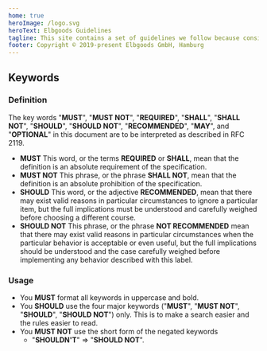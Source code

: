 ```yaml
---
home: true
heroImage: /logo.svg
heroText: Elbgoods Guidelines
tagline: This site contains a set of guidelines we follow because consistency is one of the most valuable traits of maintainable software.
footer: Copyright © 2019-present Elbgoods GmbH, Hamburg
---
```


## Keywords
 
### Definition

The key words "**MUST**", "**MUST NOT**", "**REQUIRED**", "**SHALL**", "**SHALL NOT**", "**SHOULD**", "**SHOULD NOT**", "**RECOMMENDED**", "**MAY**", and "**OPTIONAL**" in this document are to be interpreted as described in RFC 2119.

* **MUST** This word, or the terms **REQUIRED** or **SHALL**, mean that the definition is an absolute requirement of the specification.
* **MUST NOT** This phrase, or the phrase **SHALL NOT**, mean that the definition is an absolute prohibition of the specification.
* **SHOULD** This word, or the adjective **RECOMMENDED**, mean that there may exist valid reasons in particular circumstances to ignore a particular item, but the full implications must be understood and carefully weighed before choosing a different course.
* **SHOULD NOT** This phrase, or the phrase **NOT RECOMMENDED** mean that there may exist valid reasons in particular circumstances when the particular behavior is acceptable or even useful, but the full implications should be understood and the case carefully weighed before implementing any behavior described with this label.

### Usage

* You **MUST** format all keywords in uppercase and bold.
* You **SHOULD** use the four major keywords ("**MUST**", "**MUST NOT**", "**SHOULD**", "**SHOULD NOT**") only. This is to make a search easier and the rules easier to read.
* You **MUST NOT** use the short form of the negated keywords
  * "**SHOULDN'T**" => "**SHOULD NOT**".
